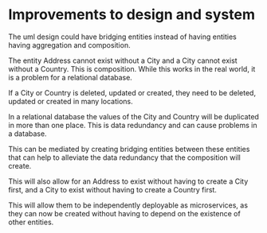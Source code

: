 # Improvements to design and system

The uml design could have bridging entities instead of having 
entities having aggregation and composition.

The entity Address cannot exist without a City and 
a City cannot exist without a Country. This is composition.
While this works in the real world, it is a problem for a 
relational database. 

If a City or Country is deleted, updated or created, they 
need to be deleted, updated or created in many locations.

In a relational database the values of the City and Country
will be duplicated in more than one place. This is data
redundancy and can cause problems in a database.

This can be mediated by creating bridging entities between 
these entities that can help to alleviate the data redundancy 
that the composition will create.

This will also allow for an Address to exist without
having to create a City first, and a City to exist without 
having to create a Country first.

This will allow them to be independently deployable
as microservices, as they can now be created without having to 
depend on the existence of other entities.
